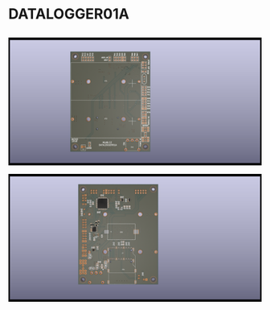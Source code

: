 <!--- PrjInfo ---> <!--- Please remove this line after manually editing --->
<!--- 00a56be08b96043df9e37d6aff7b6990 --->
<!--- Created:Time: --->
<!--- Author:Mlab: --->
<!--- AuthorEmail:mlab@mlab.cz: --->
<!--- Tags:imported: --->
<!--- Ust:None: --->
<!--- Label --->
<!--- ELabel --->
<!--- Name:module: --->
# DATALOGGER01A
<!--- LongName --->
##
<!--- ELongName --->

<!--- Lead --->

<!--- ELead --->

![DATALOGGER01A Top](doc/img/DATALOGGER01A_top.png)

![DATALOGGER01A Bottom](doc/img/DATALOGGER01A_bottom.png)

<!--- Description --->
<!--- EDescription --->
<!--- Content --->
<!--- EContent --->
